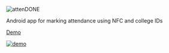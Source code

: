 
![attenDONE][logo]

[logo]: https://github.com/Nukki/attenDONE/raw/master/app/src/main/res/drawable/name3.png "App name"
Android app for marking attendance using NFC and college IDs


[Demo](https://youtu.be/ULR1QrEeLk8)

[![demo](http://img.youtube.com/vi/https://youtu.be/ULR1QrEeLk8/0.jpg)](http://www.youtube.com/watch?v=https://youtu.be/ULR1QrEeLk8)
